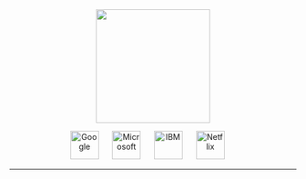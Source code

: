 <div align="center">
<img src="https://github.com/user-attachments/assets/179f8b43-617c-4172-a8e6-8c88ba4aec2e" height="200">
</div>

<div align="center">
<p align="center">
  <img src="https://upload.wikimedia.org/wikipedia/commons/2/2f/Google_2015_logo.svg" alt="Google" height="50" />
  &nbsp;&nbsp;&nbsp;&nbsp;
  <img src="https://upload.wikimedia.org/wikipedia/commons/9/96/Microsoft_logo_%282012%29.svg" alt="Microsoft" height="50" />
  &nbsp;&nbsp;&nbsp;&nbsp;
  <img src="https://upload.wikimedia.org/wikipedia/commons/5/51/IBM_logo.svg" alt="IBM" height="50" />
  &nbsp;&nbsp;&nbsp;&nbsp;
  <img src="https://upload.wikimedia.org/wikipedia/commons/0/08/Netflix_2015_logo.svg" alt="Netflix" height="50" />
  &nbsp;&nbsp;&nbsp;&nbsp;
</p>
</div>

---

